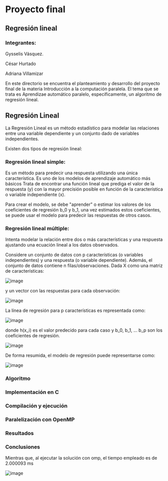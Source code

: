 # Proyecto final 

## Regresión lineal

### Integrantes:

Gysselis Vásquez.

César Hurtado

Adriana Villamizar 


En este directorio se encuentra el planteamiento y desarrollo del proyecto final de la materia Introducción a la computación paralela. El tema que se trata es Aprendizae automático paralelo, específicamente, un algoritmo de regresión lineal.

## Regresión Lineal

La Regresión Lineal es un método estadístico para modelar las relaciones entre una variable dependiente y un conjunto dado de variables independientes. 

Existen dos tipos de regresión lineal:

### Regresión lineal simple:

Es un método para predecir una respuesta utilizando una única característica. Es uno de los modelos de aprendizaje automático más básicos 
Trata de encontrar una función lineal que prediga el valor de la respuesta (y) con la mayor precisión posible en función de la característica o variable independiente (x).

Para crear el modelo, se debe "aprender" o estimar los valores de los coeficientes de regresión b_0 y b_1, una vez estimados estos coeficientes, se puede usar el modelo para predecir las respuestas de otros casos.


### Regresión lineal múltiple:

Intenta modelar la relación entre dos o más características y una respuesta ajustando una ecuación lineal a los datos observados.

Considere un conjunto de datos con p características (o variables independientes) y una respuesta (o variable dependiente).
Además, el conjunto de datos contiene n filas/observaciones. Dada X como una matriz de características:

![image](https://github.com/Avillamizarv/IntroPP2190033/assets/108444542/14ef98b1-1c02-4157-ab4c-0ce961a6e653)

 y un vector con las respuestas para cada observación:

 ![image](https://github.com/Avillamizarv/IntroPP2190033/assets/108444542/d75826d0-08f8-4590-a794-85d0a35211c6)

 La línea de regresión para p características es representada como:
 
 ![image](https://github.com/Avillamizarv/IntroPP2190033/assets/108444542/02ac499a-d5a6-44b9-9f0e-9ef4d7f44163)

donde h(x_i) es el valor predecido para cada caso y b_0, b_1, ... b_p son los coeficientes de regresión.

![image](https://github.com/Avillamizarv/IntroPP2190033/assets/108444542/daad72b5-d6d0-4730-9dfa-a0e8e618ba35)


De forma resumida, el modelo de regresión puede representarse como:

![image](https://github.com/Avillamizarv/IntroPP2190033/assets/108444542/0401559e-80a9-4f80-bd6d-3b38e3628aaa)


### Algoritmo

### Implementación en C

### Compilación y ejecución

### Paralelización con OpenMP

### Resultados

### Conclusiones



Mientras que, al ejecutar la solución con omp, el tiempo empleado es de 2.000093 ms

![image](https://github.com/Avillamizarv/IntroPP2190033/assets/108444542/aa99526f-37da-4d7e-af81-4b22cc88f85f)




